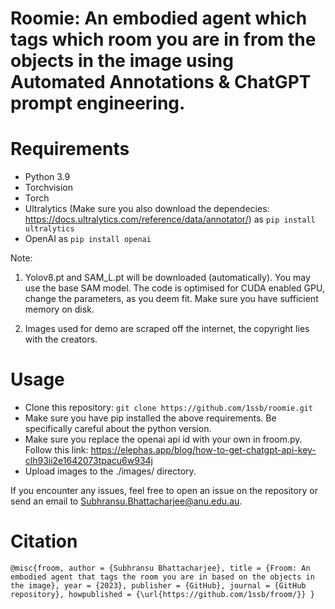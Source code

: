 # Roomie: An embodied agent which tags which room you are in from the objects in the image using Automated Annotations & ChatGPT prompt engineering.

# Requirements
 - Python 3.9
 - Torchvision
 - Torch
 - Ultralytics (Make sure you also download the dependecies: https://docs.ultralytics.com/reference/data/annotator/) as ``pip install ultralytics``
 - OpenAI as ``pip install openai``
   
Note:
1. Yolov8.pt and SAM_L.pt will be downloaded (automatically). You may use the base SAM model. The code is optimised for CUDA enabled GPU, change the parameters, as you deem fit. Make sure you have sufficient memory on disk.

2. Images used for demo are scraped off the internet, the copyright lies with the creators. 

# Usage
 - Clone this repository: ``git clone https://github.com/1ssb/roomie.git``
 - Make sure you have pip installed the above requirements. Be specifically careful about the python version.
 - Make sure you replace the openai api id with your own in froom.py. Follow this link: https://elephas.app/blog/how-to-get-chatgpt-api-key-clh93ii2e1642073tpacu6w934j
 - Upload images to the ./images/ directory.

If you encounter any issues, feel free to open an issue on the repository or send an email to Subhransu.Bhattacharjee@anu.edu.au.

# Citation
``
@misc{froom,
  author = {Subhransu Bhattacharjee},
  title = {Froom: An embodied agent that tags the room you are in based on the objects in the image},
  year = {2023},
  publisher = {GitHub},
  journal = {GitHub repository},
  howpublished = {\url{https://github.com/1ssb/froom/}}
}
``




